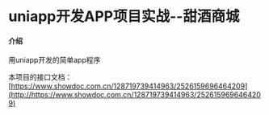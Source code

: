 # uniapp开发APP项目实战--甜酒商城

#### 介绍
用uniapp开发的简单app程序

本项目的接口文档：[https://www.showdoc.com.cn/128719739414963/2526159696464209](http://https://www.showdoc.com.cn/128719739414963/2526159696464209)

